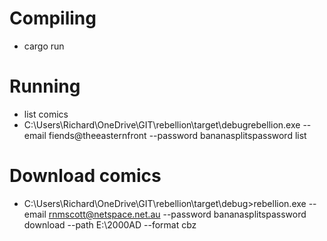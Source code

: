 # Compiling
- cargo run

# Running
- list comics
- C:\Users\Richard\OneDrive\GIT\rebellion\target\debugrebellion.exe --email fiends@theeasternfront --password bananasplitspassword list

# Download comics
-  C:\Users\Richard\OneDrive\GIT\rebellion\target\debug>rebellion.exe --email rnmscott@netspace.net.au --password bananasplitspassword download --path E:\2000AD --format cbz
